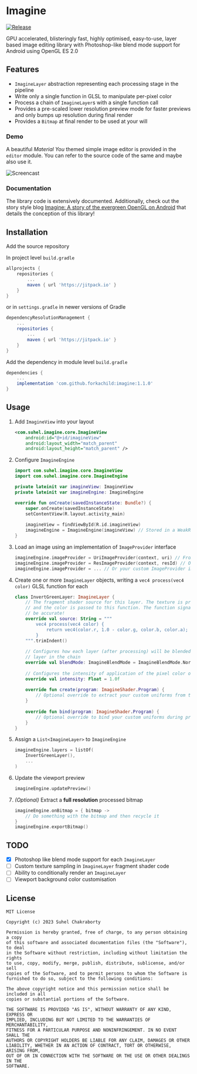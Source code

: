 # Imagine
[![Release](https://jitpack.io/v/forkachild/imagine.svg?style=flat-square)](https://jitpack.io/#forkachild/imagine)

GPU accelerated, blisteringly fast, highly optimised, easy-to-use, layer based image editing library with Photoshop-like blend mode support for Android using OpenGL ES 2.0

## Features
- `ImagineLayer` abstraction representing each processing stage in the pipeline
- Write only a single function in GLSL to manipulate per-pixel color
- Process a chain of `ImagineLayer`s with a single function call
- Provides a pre-scaled lower resolution preview mode for faster previews and only bumps up resolution during final render
- Provides a `Bitmap` at final render to be used at your will

### Demo
A beautiful _Material You_ themed simple image editor is provided in the `editor` module. You can refer to the source code of the same and maybe also use it.

![Screencast](assets/screencast.gif "Imagine Editor Demo")

### Documentation
The library code is extensively documented. Additionally, check out the story style blog [Imagine: A story of the evergreen OpenGL on Android](https://medium.com/@suhelchakraborty/imagine-a-story-of-the-evergreen-opengl-on-android-c36b4e8463f0) that details the conception of this library!

## Installation
Add the source repository

In project level `build.gradle`
```groovy
allprojects {
    repositories {
        ...
        maven { url 'https://jitpack.io' }
    }
}
```
or in `settings.gradle` in newer versions of Gradle
```groovy
dependencyResolutionManagement {
    ...
    repositories {
        ...
        maven { url 'https://jitpack.io' }
    }
}
```
Add the dependency in module level `build.gradle`
```groovy
dependencies {
    ...
    implementation 'com.github.forkachild:imagine:1.1.0'
}
```

## Usage
1. Add `ImagineView` into your layout
   ```xml
   <com.suhel.imagine.core.ImagineView
       android:id="@+id/imagineView"
       android:layout_width="match_parent"
       android:layout_height="match_parent" />
   ```
2. Configure `ImagineEngine`
   ```kotlin
   import com.suhel.imagine.core.ImagineView
   import com.suhel.imagine.core.ImagineEngine
   
   private lateinit var imagineView: ImagineView
   private lateinit var imagineEngine: ImagineEngine
   
   override fun onCreate(savedInstanceState: Bundle?) {
       super.onCreate(savedInstanceState)
       setContentView(R.layout.activity_main)
       
       imagineView = findViewById(R.id.imagineView)
       imagineEngine = ImagineEngine(imagineView) // Stored in a WeakReference internally
   }
   ```
3. Load an image using an implementation of `ImageProvider` interface
   ```kotlin
   imagineEngine.imageProvider = UriImageProvider(context, uri) // From ContentResolver Uri
   imagineEngine.imageProvider = ResImageProvider(context, resId) // Or from a drawable res
   imagineEngine.imageProvider = ... // Or your custom ImageProvider implementation
   ```
4. Create one or more `ImagineLayer` objects, writing a `vec4 process(vec4 color)` GLSL function for each
   ```kotlin
   class InvertGreenLayer: ImagineLayer {
       // The fragment shader source for this layer. The texture is pre-sampled
       // and the color is passed to this function. The function signature must
       // be accurate!
       override val source: String = """
           vec4 process(vec4 color) {
               return vec4(color.r, 1.0 - color.g, color.b, color.a); // The alpha channel is important!
           }
       """.trimIndent()
       
       // Configures how each layer (after processing) will be blended with the previous
       // layer in the chain
       override val blendMode: ImagineBlendMode = ImagineBlendMode.Normal
       
       // Configures the intensity of application of the pixel color output from this layer
       override val intensity: Float = 1.0f
       
       override fun create(program: ImagineShader.Program) {
           // Optional override to extract your custom uniforms from the shader program
       }
       
       override fun bind(program: ImagineShader.Program) {
           // Optional override to bind your custom uniforms during processing
       }
   }
   ```
5. Assign a `List<ImagineLayer>` to `ImagineEngine`
   ```kotlin
   imagineEngine.layers = listOf(
       InvertGreenLayer(),
       ...
   )
   ```
6. Update the viewport preview
   ```kotlin
   imagineEngine.updatePreview()
   ```
7. _(Optional)_ Extract a **full resolution** processed bitmap
   ```kotlin
   imagineEngine.onBitmap = { bitmap ->
       // Do something with the bitmap and then recycle it
   }
   imagineEngine.exportBitmap()
   ```

## TODO
- [X] Photoshop like blend mode support for each `ImagineLayer`
- [ ] Custom texture sampling in `ImagineLayer` fragment shader code
- [ ] Ability to conditionally render an `ImagineLayer`
- [ ] Viewport background color customisation

## License
```
MIT License

Copyright (c) 2023 Suhel Chakraborty

Permission is hereby granted, free of charge, to any person obtaining a copy
of this software and associated documentation files (the "Software"), to deal
in the Software without restriction, including without limitation the rights
to use, copy, modify, merge, publish, distribute, sublicense, and/or sell
copies of the Software, and to permit persons to whom the Software is
furnished to do so, subject to the following conditions:

The above copyright notice and this permission notice shall be included in all
copies or substantial portions of the Software.

THE SOFTWARE IS PROVIDED "AS IS", WITHOUT WARRANTY OF ANY KIND, EXPRESS OR
IMPLIED, INCLUDING BUT NOT LIMITED TO THE WARRANTIES OF MERCHANTABILITY,
FITNESS FOR A PARTICULAR PURPOSE AND NONINFRINGEMENT. IN NO EVENT SHALL THE
AUTHORS OR COPYRIGHT HOLDERS BE LIABLE FOR ANY CLAIM, DAMAGES OR OTHER
LIABILITY, WHETHER IN AN ACTION OF CONTRACT, TORT OR OTHERWISE, ARISING FROM,
OUT OF OR IN CONNECTION WITH THE SOFTWARE OR THE USE OR OTHER DEALINGS IN THE
SOFTWARE.
```
